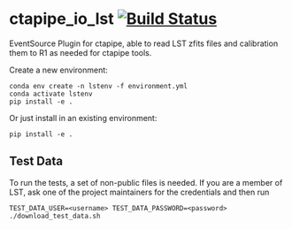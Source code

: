 # ctapipe_io_lst [![Build Status](https://travis-ci.org/cta-observatory/ctapipe_io_lst.svg?branch=master)](https://travis-ci.org/cta-observatory/ctapipe_io_lst)


EventSource Plugin for ctapipe, able to read LST zfits files
and calibration them to R1 as needed for ctapipe tools.


Create a new environment:
```
conda env create -n lstenv -f environment.yml
conda activate lstenv
pip install -e .
```

Or just install in an existing environment:
```
pip install -e .
```


## Test Data

To run the tests, a set of non-public files is needed.
If you are a member of LST, ask one of the project maintainers for the credentials
and then run

```
TEST_DATA_USER=<username> TEST_DATA_PASSWORD=<password> ./download_test_data.sh
```
